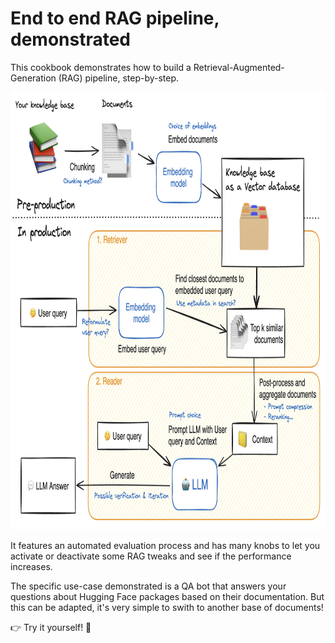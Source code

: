 # End to end RAG pipeline, demonstrated

This cookbook demonstrates how to build a Retrieval-Augmented-Generation (RAG) pipeline, step-by-step.

<img src="rag_workflow.png" height="700">

It features an automated evaluation process and has many knobs to let you activate or deactivate some RAG tweaks and see if the performance increases.

The specific use-case demonstrated is a QA bot that answers your questions about Hugging Face packages based on their documentation. But this can be adapted, it's very simple to swith to another base of documents!

👉 Try it yourself! 🚀
